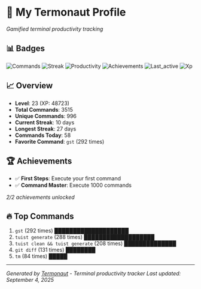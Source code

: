 # 🚀 My Termonaut Profile

*Gamified terminal productivity tracking*

## 📊 Badges

![Commands](https://img.shields.io/badge/Commands-3515-blue?style=flat-square&logo=terminal&logoColor=white) ![Streak](https://img.shields.io/badge/Streak-10+days-blue?style=flat-square&logo=terminal&logoColor=white) ![Productivity](https://img.shields.io/badge/Productivity-80.0%25-green?style=flat-square&logo=terminal&logoColor=white) ![Achievements](https://img.shields.io/badge/Achievements-5%2F10-blue?style=flat-square&logo=terminal&logoColor=white) ![Last_active](https://img.shields.io/badge/Last+Active-16h+ago-yellow?style=flat-square&logo=terminal&logoColor=white) ![Xp](https://img.shields.io/badge/XP-Level+23+%2848723%2F57600%29-blue?style=flat-square&logo=terminal&logoColor=white) 

## 📈 Overview

- **Level**: 23 (XP: 48723)
- **Total Commands**: 3515
- **Unique Commands**: 996
- **Current Streak**: 10 days
- **Longest Streak**: 27 days
- **Commands Today**: 58
- **Favorite Command**: `gst` (292 times)

## 🏆 Achievements

- ✅ **First Steps**: Execute your first command
- ✅ **Command Master**: Execute 1000 commands

*2/2 achievements unlocked*

## 🔥 Top Commands

1. `gst` (292 times) ████████████████████
2. `tuist generate` (288 times) ███████████████████
3. `tuist clean && tuist generate` (208 times) ██████████████
4. `git diff` (131 times) ████████
5. `tm` (84 times) █████

---

*Generated by [Termonaut](https://github.com/oiahoon/termonaut) - Terminal productivity tracker*
*Last updated: September 4, 2025*
